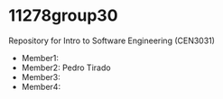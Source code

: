 # 11278group30

Repository for Intro to Software Engineering (CEN3031)

- Member1:
- Member2: Pedro Tirado
- Member3:
- Member4:
